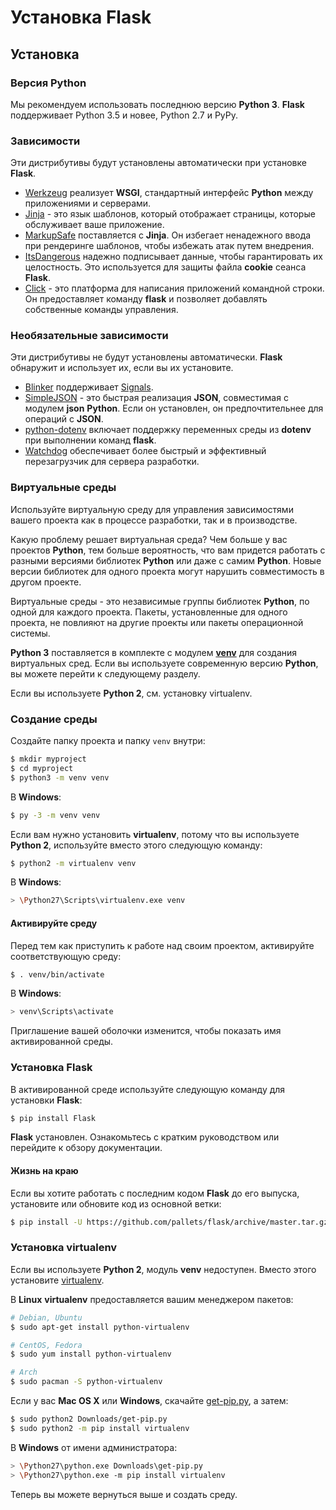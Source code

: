 # Установка Flask

## Установка

### Версия Python

Мы рекомендуем использовать последнюю версию **Python 3**. **Flask** поддерживает Python 3.5 и новее, Python 2.7 и PyPy.

### Зависимости

Эти дистрибутивы будут установлены автоматически при установке **Flask**.

* [Werkzeug](https://palletsprojects.com/p/werkzeug/) реализует **WSGI**, стандартный интерфейс **Python** между приложениями и серверами.
* [Jinja](../../../shablonizatory/jinja/) - это язык шаблонов, который отображает страницы, которые обслуживает ваше приложение.
* [MarkupSafe](https://palletsprojects.com/p/markupsafe/) поставляется с **Jinja**. Он избегает ненадежного ввода при рендеринге шаблонов, чтобы избежать атак путем внедрения.
* [ItsDangerous](https://palletsprojects.com/p/itsdangerous/) надежно подписывает данные, чтобы гарантировать их целостность. Это используется для защиты файла **cookie** сеанса **Flask**.
* [Click](https://palletsprojects.com/p/click/) - это платформа для написания приложений командной строки. Он предоставляет команду **flask** и позволяет добавлять собственные команды управления.

### Необязательные зависимости

Эти дистрибутивы не будут установлены автоматически. **Flask** обнаружит и использует их, если вы их установите.

* [Blinker](https://pythonhosted.org/blinker/) поддерживает [Signals](https://flask.palletsprojects.com/en/1.1.x/signals/#signals).
* [SimpleJSON](https://simplejson.readthedocs.io/en/latest/) - это быстрая реализация **JSON**, совместимая с модулем **json** **Python**. Если он установлен, он предпочтительнее для операций с **JSON**.
* [python-dotenv](https://github.com/theskumar/python-dotenv#readme) включает поддержку переменных среды из **dotenv** при выполнении команд **flask**.
* [Watchdog](https://pythonhosted.org/watchdog/) обеспечивает более быстрый и эффективный перезагрузчик для сервера разработки.

### Виртуальные среды

Используйте виртуальную среду для управления зависимостями вашего проекта как в процессе разработки, так и в производстве.

Какую проблему решает виртуальная среда? Чем больше у вас проектов **Python**, тем больше вероятность, что вам придется работать с разными версиями библиотек **Python** или даже с самим **Python**. Новые версии библиотек для одного проекта могут нарушить совместимость в другом проекте.

Виртуальные среды - это независимые группы библиотек **Python**, по одной для каждого проекта. Пакеты, установленные для одного проекта, не повлияют на другие проекты или пакеты операционной системы.

**Python 3** поставляется в комплекте с модулем [**venv**](https://docs.python.org/3/library/venv.html#module-venv) для создания виртуальных сред. Если вы используете современную версию **Python**, вы можете перейти к следующему разделу.

Если вы используете **Python 2**, см. установку virtualenv.

### Создание среды

Создайте папку проекта и папку `venv` внутри:

```bash
$ mkdir myproject
$ cd myproject
$ python3 -m venv venv
```

В **Windows**:

```bash
$ py -3 -m venv venv
```

Если вам нужно установить **virtualenv**, потому что вы используете **Python 2**, используйте вместо этого следующую команду:

```bash
$ python2 -m virtualenv venv
```

В **Windows**:

```bash
> \Python27\Scripts\virtualenv.exe venv
```

#### Активируйте среду

Перед тем как приступить к работе над своим проектом, активируйте соответствующую среду:

```bash
$ . venv/bin/activate
```

В **Windows**:

```bash
> venv\Scripts\activate
```

Приглашение вашей оболочки изменится, чтобы показать имя активированной среды.

### Установка Flask

В активированной среде используйте следующую команду для установки **Flask**:

```bash
$ pip install Flask
```

**Flask** установлен. Ознакомьтесь с кратким руководством или перейдите к обзору документации.

#### Жизнь на краю

Если вы хотите работать с последним кодом **Flask** до его выпуска, установите или обновите код из основной ветки:

```bash
$ pip install -U https://github.com/pallets/flask/archive/master.tar.gz
```

### Установка virtualenv

Если вы используете **Python 2**, модуль **venv** недоступен. Вместо этого установите [virtualenv](https://virtualenv.pypa.io/en/latest/).

В **Linux** **virtualenv** предоставляется вашим менеджером пакетов:

```bash
# Debian, Ubuntu
$ sudo apt-get install python-virtualenv

# CentOS, Fedora
$ sudo yum install python-virtualenv

# Arch
$ sudo pacman -S python-virtualenv
```

Если у вас **Mac OS X** или **Windows**, скачайте [get-pip.py](https://bootstrap.pypa.io/get-pip.py), а затем:

```bash
$ sudo python2 Downloads/get-pip.py
$ sudo python2 -m pip install virtualenv
```

В **Windows** от имени администратора:

```bash
> \Python27\python.exe Downloads\get-pip.py
> \Python27\python.exe -m pip install virtualenv
```

Теперь вы можете вернуться выше и создать среду.
